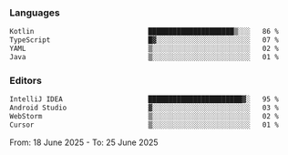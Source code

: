 <!--START_SECTION:waka-->
### Languages
```txt
Kotlin                            █████████████████████▒░░░   86 %
TypeScript                        █▓░░░░░░░░░░░░░░░░░░░░░░░   07 %
YAML                              ▒░░░░░░░░░░░░░░░░░░░░░░░░   02 %
Java                              ▒░░░░░░░░░░░░░░░░░░░░░░░░   01 %
```

### Editors
```txt
IntelliJ IDEA                     ███████████████████████▓░   95 %
Android Studio                    ▓░░░░░░░░░░░░░░░░░░░░░░░░   03 %
WebStorm                          ▒░░░░░░░░░░░░░░░░░░░░░░░░   02 %
Cursor                            ▒░░░░░░░░░░░░░░░░░░░░░░░░   01 %
```

From: 18 June 2025 - To: 25 June 2025
<!--END_SECTION:waka-->
